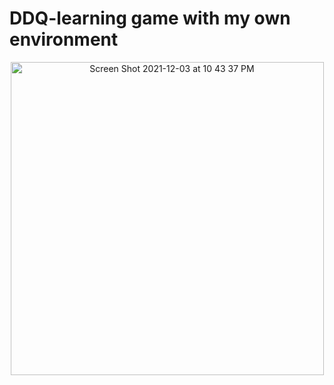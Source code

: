 # DDQ-learning game with my own environment
<div align="center">
<img width="501" alt="Screen Shot 2021-12-03 at 10 43 37 PM" src="https://user-images.githubusercontent.com/76665853/144695775-4fff5954-a3ad-4706-85e5-9755b38c238d.png">
</div>
